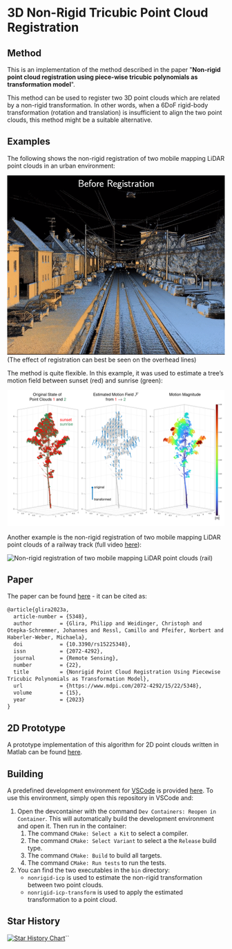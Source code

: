 # 3D Non-Rigid Tricubic Point Cloud Registration

## Method

This is an implementation of the method described in the paper "**Non-rigid point cloud registration using piece-wise tricubic polynomials as transformation model**".

This method can be used to register two 3D point clouds which are related by a non-rigid transformation. In other words, when a 6DoF rigid-body transformation (rotation and translation) is insufficient to align the two point clouds, this method might be a suitable alternative.

## Examples

The following shows the non-rigid registration of two mobile mapping LiDAR point clouds in an urban environment:

![Non-rigid registration of two mobile mapping LiDAR point clouds (city)](docs/demo-city.gif)
(The effect of registration can best be seen on the overhead lines)

The method is quite flexible. In this example, it was used to estimate a tree’s motion field between sunset (red) and sunrise (green):

[![Non-rigid registration of two terrestrial LiDAR point clouds of a tree](docs/demo-tls-tree.png)](https://youtu.be/JNK9PtjtBlY?si=9gstIXi2sg1sHg7G)

Another example is the non-rigid registration of two mobile mapping LiDAR point clouds of a railway track (full video [here](https://youtu.be/HtRZxoqb4tc)):

![Non-rigid registration of two mobile mapping LiDAR point clouds (rail)](docs/demo-rail.gif)

## Paper

The paper can be found [here](https://www.mdpi.com/2072-4292/15/22/5348) - it can be cited as:

```
@article{glira2023a,
  article-number = {5348},
  author         = {Glira, Philipp and Weidinger, Christoph and Otepka-Schremmer, Johannes and Ressl, Camillo and Pfeifer, Norbert and Haberler-Weber, Michaela},
  doi            = {10.3390/rs15225348},
  issn           = {2072-4292},
  journal        = {Remote Sensing},
  number         = {22},
  title          = {Nonrigid Point Cloud Registration Using Piecewise Tricubic Polynomials as Transformation Model},
  url            = {https://www.mdpi.com/2072-4292/15/22/5348},
  volume         = {15},
  year           = {2023}
}
```

## 2D Prototype

A prototype implementation of this algorithm for 2D point clouds written in Matlab can be found [here](https://github.com/AIT-Assistive-Autonomous-Systems/2D_nonrigid_tricubic_pointcloud_registration).

## Building

A predefined development environment for [VSCode](https://code.visualstudio.com) is provided [here](.devcontainer/). To use this environment, simply open this repository in VSCode and:
1. Open the devcontainer with the command ``Dev Containers: Reopen in Container``. This will automatically build the development environment and open it. Then run in the container:
    1. The command ``CMake: Select a Kit`` to select a compiler.
    2. The command ``CMake: Select Variant`` to select a the ``Release`` build type.
	  3. The command ``CMake: Build`` to build all targets.
    4. The command ``CMake: Run tests`` to run the tests.
2. You can find the two executables in the ``bin`` directory:
    - ``nonrigid-icp`` is used to estimate the non-rigid transformation between two point clouds.
    - ``nonrigid-icp-transform`` is used to apply the estimated transformation to a point cloud.

## Star History

[![Star History Chart](https://api.star-history.com/svg?repos=AIT-Assistive-Autonomous-Systems/3D_nonrigid_tricubic_pointcloud_registration&type=Date)](https://www.star-history.com/#AIT-Assistive-Autonomous``-Systems/3D_nonrigid_tricubic_pointcloud_registration&Date)``